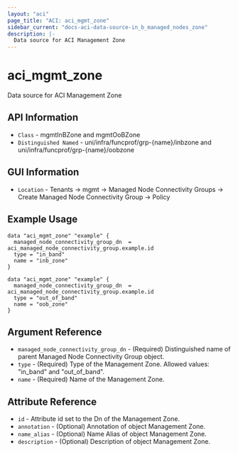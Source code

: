 ```yaml
---
layout: "aci"
page_title: "ACI: aci_mgmt_zone"
sidebar_current: "docs-aci-data-source-in_b_managed_nodes_zone"
description: |-
  Data source for ACI Management Zone
---
```


# aci_mgmt_zone

Data source for ACI Management Zone

## API Information

- `Class` - mgmtInBZone and mgmtOoBZone
- `Distinguished Named` - uni/infra/funcprof/grp-{name}/inbzone and uni/infra/funcprof/grp-{name}/oobzone

## GUI Information

- `Location` - Tenants -> mgmt -> Managed Node Connectivity Groups -> Create Managed Node Connectivity Group -> Policy

## Example Usage

```hcl
data "aci_mgmt_zone" "example" {
  managed_node_connectivity_group_dn  = aci_managed_node_connectivity_group.example.id
  type = "in_band"
  name = "inb_zone"
}

data "aci_mgmt_zone" "example" {
  managed_node_connectivity_group_dn  = aci_managed_node_connectivity_group.example.id
  type = "out_of_band"
  name = "oob_zone"
}

```

## Argument Reference

- `managed_node_connectivity_group_dn` - (Required) Distinguished name of parent Managed Node Connectivity Group object.
- `type` - (Required) Type of the Management Zone. Allowed values: "in_band" and "out_of_band".
- `name` - (Required) Name of the Management Zone.

## Attribute Reference

- `id` - Attribute id set to the Dn of the Management Zone.
- `annotation` - (Optional) Annotation of object Management Zone.
- `name_alias` - (Optional) Name Alias of object Management Zone.
- `description` - (Optional) Description of object Management Zone.
